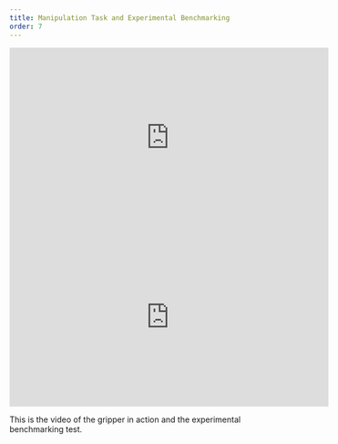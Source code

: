 ```yaml
---
title: Manipulation Task and Experimental Benchmarking
order: 7
---
```


<iframe width="560" height="315" src="https://www.youtube.com/embed/idzpTxySajE" frameborder="0" allow="autoplay; encrypted-media" allowfullscreen></iframe>

<iframe width="560" height="315" src="https://www.youtube.com/embed/FHdgulcmOcc?rel=0" frameborder="0" allow="autoplay; encrypted-media" allowfullscreen></iframe>

This is the video of the gripper in action and the experimental benchmarking test.
